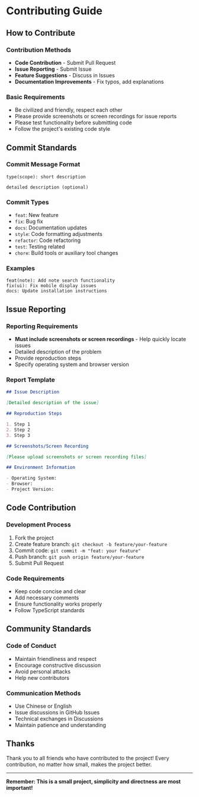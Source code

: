 # Contributing Guide

## How to Contribute

### Contribution Methods

- **Code Contribution** - Submit Pull Request
- **Issue Reporting** - Submit Issue
- **Feature Suggestions** - Discuss in Issues
- **Documentation Improvements** - Fix typos, add explanations

### Basic Requirements

- Be civilized and friendly, respect each other
- Please provide screenshots or screen recordings for issue reports
- Please test functionality before submitting code
- Follow the project's existing code style

## Commit Standards

### Commit Message Format

```
type(scope): short description

detailed description (optional)
```

### Commit Types

- `feat`: New feature
- `fix`: Bug fix
- `docs`: Documentation updates
- `style`: Code formatting adjustments
- `refactor`: Code refactoring
- `test`: Testing related
- `chore`: Build tools or auxiliary tool changes

### Examples

```
feat(note): Add note search functionality
fix(ui): Fix mobile display issues
docs: Update installation instructions
```

## Issue Reporting

### Reporting Requirements

- **Must include screenshots or screen recordings** - Help quickly locate issues
- Detailed description of the problem
- Provide reproduction steps
- Specify operating system and browser version

### Report Template

```markdown
## Issue Description

[Detailed description of the issue]

## Reproduction Steps

1. Step 1
2. Step 2
3. Step 3

## Screenshots/Screen Recording

[Please upload screenshots or screen recording files]

## Environment Information

- Operating System:
- Browser:
- Project Version:
```

## Code Contribution

### Development Process

1. Fork the project
2. Create feature branch: `git checkout -b feature/your-feature`
3. Commit code: `git commit -m "feat: your feature"`
4. Push branch: `git push origin feature/your-feature`
5. Submit Pull Request

### Code Requirements

- Keep code concise and clear
- Add necessary comments
- Ensure functionality works properly
- Follow TypeScript standards

## Community Standards

### Code of Conduct

- Maintain friendliness and respect
- Encourage constructive discussion
- Avoid personal attacks
- Help new contributors

### Communication Methods

- Use Chinese or English
- Issue discussions in GitHub Issues
- Technical exchanges in Discussions
- Maintain patience and understanding

## Thanks

Thank you to all friends who have contributed to the project! Every contribution, no matter how small, makes the project better.

---

**Remember: This is a small project, simplicity and directness are most important!**
